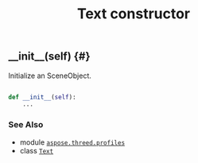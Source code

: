﻿---
title: Text constructor
second_title: Aspose.3D for Python via .NET API References
description: 
type: docs
weight: 10
url: /python-net/aspose.threed.profiles/text/__init__/
is_root: false
---

## \_\_init\_\_(self) {#}

Initialize an SceneObject.



```python

def __init__(self):
    ...
```





### See Also
* module [`aspose.threed.profiles`](../../)
* class [`Text`](/3d/python-net/aspose.threed.profiles/text)
